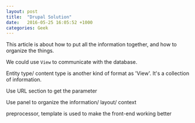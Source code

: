 ```yaml
---
layout: post
title:  "Drupal Solution"
date:   2016-05-25 16:05:52 +1000
categories: Geek
---
```


This article is about how to put all the information together, and how to organize the things.

We could use `View` to communicate with the database.

Entity type/ content type is another kind of format as 'View'. It's a collection of information.

Use URL section to get the parameter

Use panel to organize the information/ layout/ context

preprocessor, template is used to make the front-end working better



